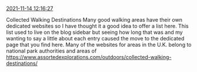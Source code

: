 [2021-11-14 12:16:27](https://mstdn.social/@hill_wanderer/107275366413198726)

Collected Walking Destinations Many good walking areas have their own dedicated websites so I have thought it a good idea to offer a list here. This list used to live on the blog sidebar but seeing how long that was and my wanting to say a little about each entry caused the move to the dedicated page that you find here. Many of the websites for areas in the U.K. belong to national park authorities and areas of <a href="https://www.assortedexplorations.com/outdoors/collected-walking-destinations/" target="_blank" rel="nofollow noopener noreferrer" translate="no">https://www.assortedexplorations.com/outdoors/collected-walking-destinations/</a>